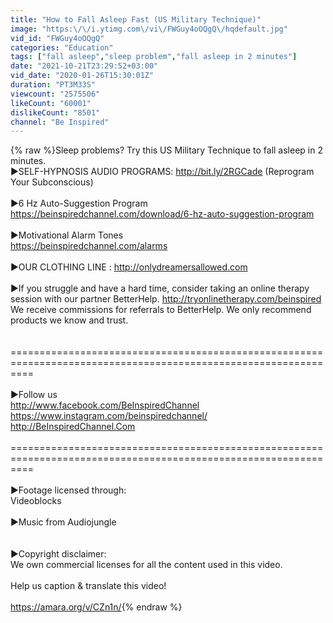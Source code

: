 ```yaml
---
title: "How to Fall Asleep Fast (US Military Technique)"
image: "https:\/\/i.ytimg.com\/vi\/FWGuy4oOQgQ\/hqdefault.jpg"
vid_id: "FWGuy4oOQgQ"
categories: "Education"
tags: ["fall asleep","sleep problem","fall asleep in 2 minutes"]
date: "2021-10-21T23:29:52+03:00"
vid_date: "2020-01-26T15:30:01Z"
duration: "PT3M33S"
viewcount: "2575506"
likeCount: "60001"
dislikeCount: "8501"
channel: "Be Inspired"
---
```

{% raw %}Sleep problems? Try this US Military Technique to fall asleep in 2 minutes.<br />►SELF-HYPNOSIS AUDIO PROGRAMS: <a rel="nofollow" target="blank" href="http://bit.ly/2RGCade">http://bit.ly/2RGCade</a> (Reprogram Your Subconscious)<br /><br />►6 Hz Auto-Suggestion Program<br /><a rel="nofollow" target="blank" href="https://beinspiredchannel.com/download/6-hz-auto-suggestion-program">https://beinspiredchannel.com/download/6-hz-auto-suggestion-program</a><br /><br />►Motivational Alarm Tones <br /><a rel="nofollow" target="blank" href="https://beinspiredchannel.com/alarms">https://beinspiredchannel.com/alarms</a><br /><br />►OUR CLOTHING LINE : <a rel="nofollow" target="blank" href="http://onlydreamersallowed.com">http://onlydreamersallowed.com</a><br /><br />►If you struggle and have a hard time, consider taking an online therapy session with our partner BetterHelp. <a rel="nofollow" target="blank" href="http://tryonlinetherapy.com/beinspired">http://tryonlinetherapy.com/beinspired</a><br />We receive commissions for referrals to BetterHelp. We only recommend products we know and trust. <br /><br /><br />================================================================================================================<br /><br />►Follow us<br /><a rel="nofollow" target="blank" href="http://www.facebook.com/BeInspiredChannel">http://www.facebook.com/BeInspiredChannel</a><br /><a rel="nofollow" target="blank" href="https://www.instagram.com/beinspiredchannel/">https://www.instagram.com/beinspiredchannel/</a><br /><a rel="nofollow" target="blank" href="http://BeInspiredChannel.Com">http://BeInspiredChannel.Com</a><br /><br />================================================================================================================<br /><br />►Footage licensed through:<br />Videoblocks<br /><br />►Music from Audiojungle<br /><br /><br />►Copyright disclaimer:<br />We own commercial licenses for all the content used in this video.<br /><br />Help us caption &amp; translate this video!<br /><br /><a rel="nofollow" target="blank" href="https://amara.org/v/CZn1n/">https://amara.org/v/CZn1n/</a>{% endraw %}
